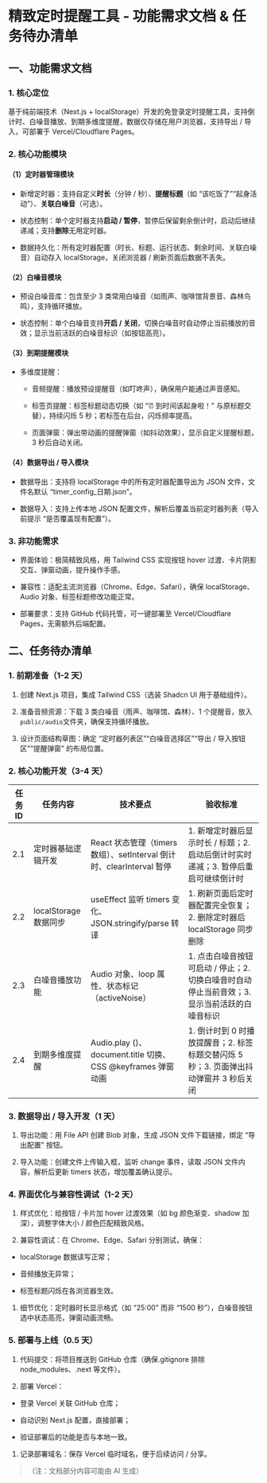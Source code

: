 # 精致定时提醒工具 - 功能需求文档 & 任务待办清单

## 一、功能需求文档

### 1. 核心定位

基于纯前端技术（Next.js + localStorage）开发的免登录定时提醒工具，支持倒计时、白噪音播放、到期多维度提醒，数据仅存储在用户浏览器，支持导出 / 导入，可部署于 Vercel/Cloudflare Pages。

### 2. 核心功能模块

#### （1）定时器管理模块



*   新增定时器：支持自定义**时长**（分钟 / 秒）、**提醒标题**（如 “该吃饭了”“起身活动”）、**关联白噪音**（可选）。

*   状态控制：单个定时器支持**启动 / 暂停**，暂停后保留剩余倒计时，启动后继续递减；支持**删除**无用定时器。

*   数据持久化：所有定时器配置（时长、标题、运行状态、剩余时间、关联白噪音）自动存入 localStorage，关闭浏览器 / 刷新页面后数据不丢失。

#### （2）白噪音模块



*   预设白噪音库：包含至少 3 类常用白噪音（如雨声、咖啡馆背景音、森林鸟鸣），支持循环播放。

*   状态控制：单个白噪音支持**开启 / 关闭**，切换白噪音时自动停止当前播放的音效；显示当前活跃的白噪音标识（如按钮高亮）。

#### （3）到期提醒模块



*   多维度提醒：


    *   音频提醒：播放预设提醒音（如叮咚声），确保用户能通过声音感知。

    *   标签页提醒：标签标题动态切换（如 “⏰ 到时间该起身啦！” 与原标题交替），持续闪烁 5 秒；若标签在后台，闪烁频率提高。

    *   页面弹窗：弹出带动画的提醒弹窗（如抖动效果），显示自定义提醒标题，3 秒后自动关闭。

#### （4）数据导出 / 导入模块



*   数据导出：支持将 localStorage 中的所有定时器配置导出为 JSON 文件，文件名默认 “timer\_config\_日期.json”。

*   数据导入：支持上传本地 JSON 配置文件，解析后覆盖当前定时器列表（导入前提示 “是否覆盖现有配置”）。

### 3. 非功能需求



*   界面体验：极简精致风格，用 Tailwind CSS 实现按钮 hover 过渡、卡片阴影交互、弹窗动画，提升操作手感。

*   兼容性：适配主流浏览器（Chrome、Edge、Safari），确保 localStorage、Audio 对象、标签标题修改功能正常。

*   部署要求：支持 GitHub 代码托管，可一键部署至 Vercel/Cloudflare Pages，无需额外后端配置。

## 二、任务待办清单

### 1. 前期准备（1-2 天）



1.  创建 Next.js 项目，集成 Tailwind CSS（选装 Shadcn UI 用于基础组件）。

2.  准备音频资源：下载 3 类白噪音（雨声、咖啡馆、森林）、1 个提醒音，放入`public/audio`文件夹，确保支持循环播放。

3.  设计页面结构草图：确定 “定时器列表区”“白噪音选择区”“导出 / 导入按钮区”“提醒弹窗” 的布局位置。

### 2. 核心功能开发（3-4 天）



| 任务 ID | 任务内容              | 技术要点                                                   | 验收标准                                                 |
| ----- | ----------------- | ------------------------------------------------------ | ---------------------------------------------------- |
| 2.1   | 定时器基础逻辑开发         | React 状态管理（timers 数组）、setInterval 倒计时、clearInterval 暂停 | 1. 新增定时器后显示时长 / 标题；2. 启动后倒计时实时递减；3. 暂停后重启可继续倒计时      |
| 2.2   | localStorage 数据同步 | useEffect 监听 timers 变化、JSON.stringify/parse 转译         | 1. 刷新页面后定时器配置完全恢复；2. 删除定时器后 localStorage 同步删除        |
| 2.3   | 白噪音播放功能           | Audio 对象、loop 属性、状态标记（activeNoise）                     | 1. 点击白噪音按钮可启动 / 停止；2. 切换白噪音时自动停止当前音效；3. 显示当前活跃的白噪音标识 |
| 2.4   | 到期多维度提醒           | Audio.play ()、document.title 切换、CSS @keyframes 弹窗动画    | 1. 倒计时到 0 时播放提醒音；2. 标签标题交替闪烁 5 秒；3. 页面弹出抖动弹窗并 3 秒后关闭 |

### 3. 数据导出 / 导入开发（1 天）



1.  导出功能：用 File API 创建 Blob 对象，生成 JSON 文件下载链接，绑定 “导出配置” 按钮。

2.  导入功能：创建文件上传输入框，监听 change 事件，读取 JSON 文件内容，解析后更新 timers 状态，增加覆盖确认提示。

### 4. 界面优化与兼容性调试（1-2 天）



1.  样式优化：给按钮 / 卡片加 hover 过渡效果（如 bg 颜色渐变、shadow 加深），调整字体大小 / 颜色匹配精致风格。

2.  兼容性调试：在 Chrome、Edge、Safari 分别测试，确保：

*   localStorage 数据读写正常；

*   音频播放无异常；

*   标签标题闪烁在各浏览器生效。

1.  细节优化：定时器时长显示格式（如 “25:00” 而非 “1500 秒”），白噪音按钮选中状态高亮，弹窗动画流畅。

### 5. 部署与上线（0.5 天）



1.  代码提交：将项目推送到 GitHub 仓库（确保.gitignore 排除 node\_modules、.next 等文件）。

2.  部署 Vercel：

*   登录 Vercel 关联 GitHub 仓库；

*   自动识别 Next.js 配置，直接部署；

*   验证部署后的功能是否与本地一致。

1.  记录部署域名：保存 Vercel 临时域名，便于后续访问 / 分享。

> （注：文档部分内容可能由 AI 生成）